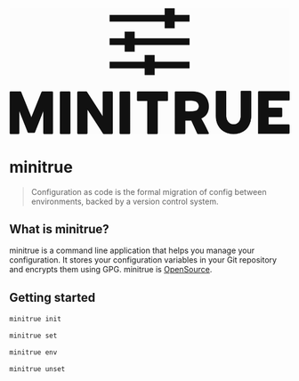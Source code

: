 <p align="center">
  <img src="assets/header.png">
</p>

# minitrue

> Configuration as code is the formal migration of config between environments, backed by a version control system.

## What is minitrue?

minitrue is a command line application that helps you manage your configuration. It stores your configuration variables
in your Git repository and encrypts them using GPG.
minitrue is [OpenSource](LICENSE).

## Getting started

```
minitrue init
```

```
minitrue set
```

```
minitrue env
```

```
minitrue unset
```

